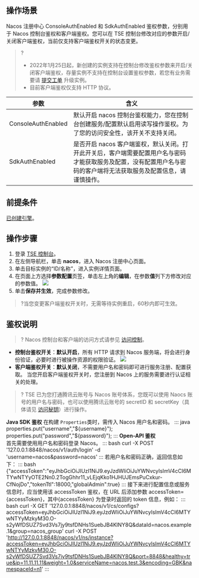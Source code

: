 ## 操作场景

Nacos 注册中心 ConsoleAuthEnabled 和 SdkAuthEnabled 鉴权参数，分别用于 Nacos 控制台鉴权和客户端鉴权。您可以在 TSE 控制台修改对应的参数开启/关闭客户端鉴权，当前仅支持客户端鉴权开关的状态变更。

> ? 
> - 2022年1月25日起，新创建的实例支持在控制台修改鉴权参数来开启/关闭客户端鉴权，存量实例不支持在控制台设置鉴权参数，若您有业务需要请 [提交工单](https://console.cloud.tencent.com/workorder/category) 升级实例。
> - 目前客户端鉴权仅支持 HTTP 协议。

| 参数               | 含义                                                         |
| ------------------ | ------------------------------------------------------------ |
| ConsoleAuthEnabled | 默认开启 nacos 控制台鉴权能力，您在控制台创建服务/配置默认启用读写操作鉴权。为了您的访问安全性，该开关不支持关闭。 |
| SdkAuthEnabled     | 是否开启 nacos 客户端鉴权，默认关闭。打开此开关后，客户端需要配置用户名与密码才能获取服务及配置，没有配置用户名与密码的客户端将无法获取服务及配置信息，请谨慎操作。 |

## 前提条件

[已创建引擎](https://cloud.tencent.com/document/product/1364/58416)。

## 操作步骤

1. 登录 [TSE 控制台](https://console.cloud.tencent.com/tse)。
2. 在左侧导航栏，单击 **nacos**，进入 Nacos 注册中心页面。
3. 单击目标实例的“ID/名称”，进入实例详情页面。
4. 在页面上方选择**参数配置**页签，单击左上角的**编辑**，在参数**值**列下方修改对应的参数值。
   ![](https://qcloudimg.tencent-cloud.cn/raw/8000ad168db49afe313cdc28729ddfd6.png)
5. 单击**保存并生效**，完成参数修改。
> ?当您变更客户端鉴权开关时，无需等待实例重启，60秒内即可生效。



## 鉴权说明

> ? Nacos 控制台和客户端的访问方式请参见 [访问控制](https://cloud.tencent.com/document/product/1364/63998)。

- **控制台鉴权开关**：**默认开启**，所有 HTTP 请求到 Nacos 服务端，将会进行身份验证，必要时进行被操作资源的权限验证。
  ![](https://qcloudimg.tencent-cloud.cn/raw/7cbe45e0c80655317edd6e7ff1367bc1.png)
- **客户端鉴权开关**：**默认关闭**，不需要用户名和密码即可进行服务注册、配置获取。
  当您开启客户端鉴权开关时，您注册到 Nacos 上的服务需要进行认证相关的处理。
>? TSE 已为您打通腾讯云账号与 Nacos 账号体系，您既可以使用 Naocs 账号的用户名与密码，也可以使用腾讯云账号的 secretID 和 secretKey（具体请见 [访问秘钥](https://cloud.tencent.com/document/product/598/40487)）进行操作。
>
  **Java SDK 鉴权**
  在构建 `Properties`类时，需传入 Nacos 用户名和密码。
<dx-codeblock>
:::  java
  properties.put("username","${username}");
  properties.put("password","${password}");
:::
</dx-codeblock>
  <b>Open-API 鉴权</b><br>
  首先需要使用用户名和密码登录 Nacos。
	<dx-codeblock>
:::  bash
  curl -X POST '127.0.0.1:8848/nacos/v1/auth/login' -d 'username=nacos&password=nacos'
:::
</dx-codeblock>
  若用户名和密码正确，返回信息如下：
<dx-codeblock>
:::  bash
{"accessToken":"eyJhbGciOiJIUzI1NiJ9.eyJzdWIiOiJuYWNvcyIsImV4cCI6MTYwNTYyOTE2Nn0.2TogGhhr11_vLEjqKko1HJHUJEmsPuCxkur-CfNojDo","tokenTtl":18000,"globalAdmin":true}
:::
</dx-codeblock>
  接下来进行配置信息或服务信息时，应当使用该 accessToken 鉴权，在 URL 后添加参数 accessToken={accessToken}，其中{accessToken} 为登录时返回的 token 信息，例如：
	<dx-codeblock>
:::  bash
  curl -X GET '127.0.0.1:8848/nacos/v1/cs/configs?accessToken=eyJhbGciOiJIUzI1NiJ9.eyJzdWIiOiJuYWNvcyIsImV4cCI6MTYwNTYyMzkyM30.O-s2yWfDSUZ7Svd3Vs7jy9tsfDNHs1SuebJB4KlNY8Q&dataId=nacos.example.1&group=nacos_group'
  curl -X POST 'http://127.0.0.1:8848/nacos/v1/ns/instance?accessToken=eyJhbGciOiJIUzI1NiJ9.eyJzdWIiOiJuYWNvcyIsImV4cCI6MTYwNTYyMzkyM30.O-s2yWfDSUZ7Svd3Vs7jy9tsfDNHs1SuebJB4KlNY8Q&port=8848&healthy=true&ip=11.11.11.11&weight=1.0&serviceName=nacos.test.3&encoding=GBK&namespaceId=n1'
:::
</dx-codeblock>


  

